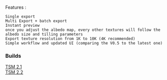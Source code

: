 Features : 

    Single export
    Multi Export + batch export
    Instant preview
    once you adjust the albedo map, every other textures will follow the albedo size and tilling parameters
    Export texture resolution from 1K to 10K (4K recommended)
    Simple workflow and updated UI (comparing the V0.5 to the latest one)
    
    
<h3>Builds </h3>
<div><a href =https://www.mediafire.com/file/xn80o6dz0l3n2oe/BuildV2.1.rar/file> TSM 2.1 </a></div>
<div><a href =https://www.mediafire.com/file/dam3djuymer2y24/BuildV2.2.rar/file>TSM 2.2</a></div>
